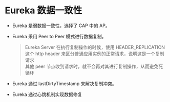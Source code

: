 # Eureka 数据一致性
* Eureka 是弱数据一致性，选择了 CAP 中的 AP。
* Eureka 采用 Peer to Peer 模式进行数据复制。  
  > Eureka Server 在执行复制操作的时候，使用 HEADER_REPLICATION 这个 http header 来区分普通应用实例的正常请求，说明这是一个复制请求  
  其他 peer 节点收到请求时，就不会再对其进行复制操作，从而避免死循环

* Eureka 通过 lastDirtyTimestamp 来解决复制冲突。
* Eureka 通过心跳机制实现数据修复
